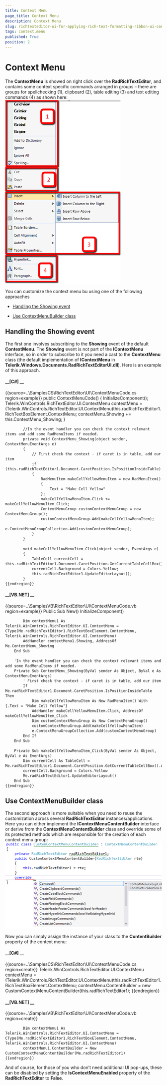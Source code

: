 ```yaml
---
title: Context Menu
page_title: Context Menu
description: Context Menu
slug: richtexteditor-ui-for-applying-rich-text-formatting-ribbon-ui-context-menu
tags: context,menu
published: True
position: 2
---
```


# Context Menu



The __ContextMenu__ is showed on right click over the __RadRichTextEditor__,
        and contains some context specific commands arranged in groups – there are groups for spellchecking (1), clipboard (2), table editing (3) and 
        text editing commands (4) as shown here:
      ![richtexteditor-ui-for-applying-rich-text-formatting-ribbon-ui-context-menu 0001](images/richtexteditor-ui-for-applying-rich-text-formatting-ribbon-ui-context-menu0001.png)

You can customize the context menu bu using one of the following approaches
      

* [Handling the Showing event](#handling-the-showing-event)

* [Use ContextMenuBuilder class](#use-contextmenubuilder-class)

## Handling the Showing event

The first one involves subscribing to the __Showing__ event of the default __ContextMenu__.
          The __Showing__ event is not part of the __IContextMenu__ interface, so in order to subscribe to it you
          need a cast to the __ContextMenu__ class (the default implementation of __IContextMenu__ in
          __Telerik.Windows.Documents.RadRichTextEditorUI.dll__). Here is an example of this approach.
        

#### __[C#] __

{{source=..\SamplesCS\RichTextEditor\UI\ContextMenuCode.cs region=example}}
	        public ContextMenuCode()
	        {
	            InitializeComponent();
	            Telerik.WinControls.RichTextEditor.UI.ContextMenu contextMenu = (Telerik.WinControls.RichTextEditor.UI.ContextMenu)this.radRichTextEditor1.RichTextBoxElement.ContextMenu;
	            contextMenu.Showing += this.ContextMenu_Showing;
	        }
	
	        //In the event handler you can check the context relevant items and add some RadMenuItems if needed.
	        private void ContextMenu_Showing(object sender, ContextMenuEventArgs e)
	        {
	            // First check the context - if caret is in table, add our item
	            if (this.radRichTextEditor1.Document.CaretPosition.IsPositionInsideTable)
	            {
	                RadMenuItem makeCellYellowMenuItem = new RadMenuItem()
	                {
	                    Text = "Make Cell Yellow"
	                };
	                makeCellYellowMenuItem.Click += makeCellYellowMenuItem_Click;
	                ContextMenuGroup customContextMenuGroup = new ContextMenuGroup();
	                customContextMenuGroup.Add(makeCellYellowMenuItem);
	                e.ContextMenuGroupCollection.Add(customContextMenuGroup);
	            }
	        }
	
	        void makeCellYellowMenuItem_Click(object sender, EventArgs e)
	        {
	            TableCell currentCell = this.radRichTextEditor1.Document.CaretPosition.GetCurrentTableCellBox().AssociatedTableCell;
	            currentCell.Background = Colors.Yellow;
	            this.radRichTextEditor1.UpdateEditorLayout();
	        }
	{{endregion}}



#### __[VB.NET] __

{{source=..\SamplesVB\RichTextEditor\UI\ContextMenuCode.vb region=example}}
	    Public Sub New()
	        InitializeComponent()
	
	        Dim contextMenu1 As Telerik.WinControls.RichTextEditor.UI.ContextMenu = CType(Me.radRichTextEditor1.RichTextBoxElement.ContextMenu, Telerik.WinControls.RichTextEditor.UI.ContextMenu)
	        AddHandler contextMenu1.Showing, AddressOf Me.ContextMenu_Showing
	    End Sub
	
	    'In the event handler you can check the context relevant items and add some RadMenuItems if needed.
	    Private Sub ContextMenu_Showing(ByVal sender As Object, ByVal e As ContextMenuEventArgs)
	        ' First check the context - if caret is in table, add our item
	        If Me.radRichTextEditor1.Document.CaretPosition.IsPositionInsideTable Then
	            Dim makeCellYellowMenuItem As New RadMenuItem() With {.Text = "Make Cell Yellow"}
	            AddHandler makeCellYellowMenuItem.Click, AddressOf makeCellYellowMenuItem_Click
	            Dim customContextMenuGroup As New ContextMenuGroup()
	            customContextMenuGroup.Add(makeCellYellowMenuItem)
	            e.ContextMenuGroupCollection.Add(customContextMenuGroup)
	        End If
	    End Sub
	
	    Private Sub makeCellYellowMenuItem_Click(ByVal sender As Object, ByVal e As EventArgs)
	        Dim currentCell As TableCell = Me.radRichTextEditor1.Document.CaretPosition.GetCurrentTableCellBox().AssociatedTableCell
	        currentCell.Background = Colors.Yellow
	        Me.radRichTextEditor1.UpdateEditorLayout()
	    End Sub
	{{endregion}}



## Use ContextMenuBuilder class

The second approach is more suitable when you need to reuse the customization across several __RadRichTextEditor__ 
          instances/applications. Here you can either implement the __IContextMenuContentBuilder__ interface or derive from the
          __ContextMenuContentBuilder__ class and override some of its protected methods which are responsible for the creation
          of each context menu group:
        ![richtexteditor-ui-for-applying-rich-text-formatting-ribbon-ui-context-menu 002](images/richtexteditor-ui-for-applying-rich-text-formatting-ribbon-ui-context-menu002.png)

Now you can simply assign the instance of your class to the __ContentBuilder__ property of the context menu:
        

#### __[C#] __

{{source=..\SamplesCS\RichTextEditor\UI\ContextMenuCode.cs region=create}}
	            Telerik.WinControls.RichTextEditor.UI.ContextMenu contextMenu = (Telerik.WinControls.RichTextEditor.UI.ContextMenu)this.radRichTextEditor1.RichTextBoxElement.ContextMenu;
	            contextMenu.ContentBuilder = new CustomContextMenuContentBuilder(this.radRichTextEditor1);
	{{endregion}}



#### __[VB.NET] __

{{source=..\SamplesVB\RichTextEditor\UI\ContextMenuCode.vb region=create}}
	
	        Dim contextMenu1 As Telerik.WinControls.RichTextEditor.UI.ContextMenu = CType(Me.radRichTextEditor1.RichTextBoxElement.ContextMenu, Telerik.WinControls.RichTextEditor.UI.ContextMenu)
	        contextMenu1.ContentBuilder = New CustomContextMenuContentBuilder(Me.radRichTextEditor1)
	{{endregion}}



And of course, for those of you who don’t need additional UI pop-ups, these can be disabled by setting the 
          __IsContextMenuEnabled__ property of the __RadRichTextEditor__ to __False__.
        
